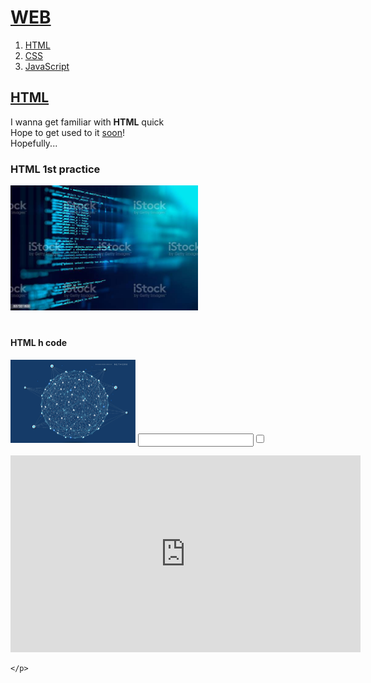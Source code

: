 <!doctype html>
<html>
  <head>
    <title> HTML - the first</title>
    <meta charset="utf-8">
  </head>
  <body>
    <h1><a href="http://www.google.com">WEB</a></h1>
    <ol>
      <li> <a href="2.html">HTML</a></li>
      <li> <a href=3.html">CSS</a></li>
      <li> <a href=4.html">JavaScript</a></li>
    </<ol>
    </ol>
    <h2><a href="http://www.naver.com">HTML</a></h2>
    <p>I wanna get familiar with <strong>HTML</strong> quick
    <br>Hope to get used to it <u>soon</u>!
    <br>Hopefully...<br></p>
    <h3>HTML 1st practice</h3>
    <img src="coding.jpg" width="300">
    <p style="margin-top:40px;"><h4>HTML h code</h4>
    <img width="200" src="content_cover.jpg">
    <input type="check box"><input type="checkbox">
    <p>
      <div id="disqus_thread"></div>
      <p>
      <iframe width="560" height="315" src="https://www.youtube.com/embed/7T7r_oSp0SE"
      title="YouTube video player" frameborder="0" allow="accelerometer; autoplay; clipboard-write; encrypted-media; gyroscope; picture-in-picture" allowfullscreen></iframe>
    </p>
  <p>
    <!--Start of Tawk.to Script-->
<script type="text/javascript">
var Tawk_API=Tawk_API||{}, Tawk_LoadStart=new Date();
(function(){
var s1=document.createElement("script"),s0=document.getElementsByTagName("script")[0];
s1.async=true;
s1.src='https://embed.tawk.to/61d80e3cf7cf527e84d0e63e/1fopvf7vl';
s1.charset='UTF-8';
s1.setAttribute('crossorigin','*');
s0.parentNode.insertBefore(s1,s0);
})();
</script>
<!--End of Tawk.to Script-->
  </p>

<script>
    /**
    *  RECOMMENDED CONFIGURATION VARIABLES: EDIT AND UNCOMMENT THE SECTION BELOW TO INSERT DYNAMIC VALUES FROM YOUR PLATFORM OR CMS.
    *  LEARN WHY DEFINING THESE VARIABLES IS IMPORTANT: https://disqus.com/admin/universalcode/#configuration-variables    */
    /*
    var disqus_config = function () {
    this.page.url = PAGE_URL;  // Replace PAGE_URL with your page's canonical URL variable
    this.page.identifier = PAGE_IDENTIFIER; // Replace PAGE_IDENTIFIER with your page's unique identifier variable
    };
    */
    (function() { // DON'T EDIT BELOW THIS LINE
    var d = document, s = d.createElement('script');
    s.src = 'https://web1-lk3svhn6my.disqus.com/embed.js';
    s.setAttribute('data-timestamp', +new Date());
    (d.head || d.body).appendChild(s);
    })();
</script>
    </p>
  </body>
</html>
